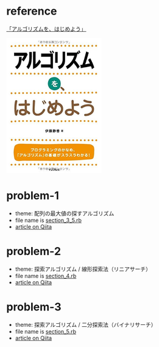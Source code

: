 # reference

[「アルゴリズムを、はじめよう」](http://amzn.asia/cIWWV4C)

<img src="images/book.jpg" width="250px">

# problem-1
- theme: 配列の最大値の探すアルゴリズム
- file name is [section_3_5.rb](section_3_5.rb)
- [article on Qiita](https://qiita.com/ryosuketter/items/76b3ee72ff2af0779404)

# problem-2
- theme: 探索アルゴリズム / 線形探索法（リニアサーチ）
- file name is [section_4.rb](section_4.rb)
- [article on Qiita](https://qiita.com/ryosuketter/items/4c03f0c1ac95582415c6)

# problem-3
- theme: 探索アルゴリズム / 二分探索法（バイナリサーチ）
- file name is [section_5.rb](section_5.rb)
- [article on Qiita](https://qiita.com/ryosuketter/items/2798b09330e7102b6cfe)
